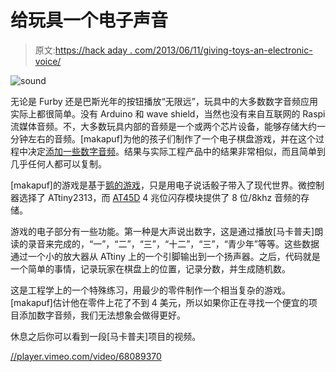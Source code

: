 # 给玩具一个电子声音

> 原文:[https://hack aday . com/2013/06/11/giving-toys-an-electronic-voice/](https://hackaday.com/2013/06/11/giving-toys-an-electronic-voice/)

![sound](../Images/bec5eff5e7213809b417ba21002a7491.png)

无论是 Furby 还是巴斯光年的按钮播放“无限远”，玩具中的大多数数字音频应用实际上都很简单。没有 Arduino 和 wave shield，当然也没有来自互联网的 Raspi 流媒体音频。不，大多数玩具内部的音频是一个或两个芯片设备，能够存储大约一分钟左右的音频。[makapuf]为他的孩子们制作了一个电子棋盘游戏，并在这个过程中决定[添加一些数字音频](http://s3-eu-west-1.amazonaws.com/makapufprojects/oie/doc.html#goose)。结果与实际工程产品中的结果非常相似，而且简单到几乎任何人都可以复制。

[makapuf]的游戏是基于[鹅的游戏](http://en.wikipedia.org/wiki/Game_of_the_Goose)，只是用电子说话骰子带入了现代世界。微控制器选择了 ATtiny2313，而 [AT45D](http://octopart.com/partsearch#search/requestData&q=At45DB041&rangedfilters%5Bmemory_size%5D%5Bmin%5D=4000000&rangedfilters%5Bmemory_size%5D%5Bmax%5D=4000000) 4 兆位闪存模块提供了 8 位/8khz 音频的存储。

游戏的电子部分有一些功能。第一种是大声说出数字，这是通过播放[马卡普夫]朗读的录音来完成的，“一”，“二”，“三”，“十二”，“三”，“青少年”等等。这些数据通过一个小的放大器从 ATtiny 上的一个引脚输出到一个扬声器。之后，代码就是一个简单的事情，记录玩家在棋盘上的位置，记录分数，并生成随机数。

这是工程学上的一个特殊练习，用最少的零件制作一个相当复杂的游戏。[makapuf]估计他在零件上花了不到 4 美元，所以如果你正在寻找一个便宜的项目添加数字音频，我们无法想象会做得更好。

休息之后你可以看到一段[马卡普夫]项目的视频。

[//player.vimeo.com/video/68089370](//player.vimeo.com/video/68089370)